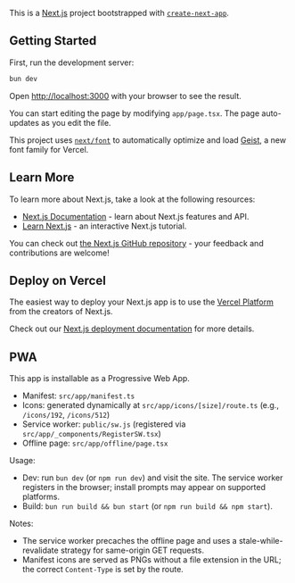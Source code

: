 This is a [Next.js](https://nextjs.org) project bootstrapped with [`create-next-app`](https://nextjs.org/docs/app/api-reference/cli/create-next-app).

## Getting Started

First, run the development server:

```bash
bun dev
```

Open [http://localhost:3000](http://localhost:3000) with your browser to see the result.

You can start editing the page by modifying `app/page.tsx`. The page auto-updates as you edit the file.

This project uses [`next/font`](https://nextjs.org/docs/app/building-your-application/optimizing/fonts) to automatically optimize and load [Geist](https://vercel.com/font), a new font family for Vercel.

## Learn More

To learn more about Next.js, take a look at the following resources:

- [Next.js Documentation](https://nextjs.org/docs) - learn about Next.js features and API.
- [Learn Next.js](https://nextjs.org/learn) - an interactive Next.js tutorial.

You can check out [the Next.js GitHub repository](https://github.com/vercel/next.js) - your feedback and contributions are welcome!

## Deploy on Vercel

The easiest way to deploy your Next.js app is to use the [Vercel Platform](https://vercel.com/new?utm_medium=default-template&filter=next.js&utm_source=create-next-app&utm_campaign=create-next-app-readme) from the creators of Next.js.

Check out our [Next.js deployment documentation](https://nextjs.org/docs/app/building-your-application/deploying) for more details.

## PWA

This app is installable as a Progressive Web App.

- Manifest: `src/app/manifest.ts`
- Icons: generated dynamically at `src/app/icons/[size]/route.ts` (e.g., `/icons/192`, `/icons/512`)
- Service worker: `public/sw.js` (registered via `src/app/_components/RegisterSW.tsx`)
- Offline page: `src/app/offline/page.tsx`

Usage:

- Dev: run `bun dev` (or `npm run dev`) and visit the site. The service worker registers in the browser; install prompts may appear on supported platforms.
- Build: `bun run build && bun start` (or `npm run build && npm start`).

Notes:

- The service worker precaches the offline page and uses a stale-while-revalidate strategy for same-origin GET requests.
- Manifest icons are served as PNGs without a file extension in the URL; the correct `Content-Type` is set by the route.
